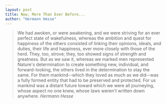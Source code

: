 ```yaml
---
layout: post
title: Now, More Than Ever Before...
author: "Hermann Hesse"
---
```


> We had awoken, or were awakening, and we were striving for an ever perfect state of wakefulness, whereas the ambition and quest for happiness of the others consisted of linking their opinions, ideals, and duties, their life and happiness, ever more closely with those of the herd. They, too, strove; they, too showed signs of strength and greatness. But as we saw it, whereas we marked men represented Nature's determination to create something new, individual, and forward-looking, the others lived in the determination to stay the same. For them mankind--which they loved as much as we did--was a fully formed entity that had to be preserved and protected. For us mankind was a distant future toward which we were all journeying, whose aspect no one knew, whose laws weren't written down anywhere.
<cite> Hermann Hesse </cite>